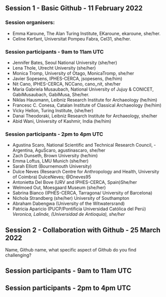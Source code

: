 ## Session 1 - Basic Github - 11 February 2022
### Session organisers:
* Emma Karoune, The Alan Turing Institute, EKaroune, ekaroune, she/her.
* Celine Kerfant, Universitat Pompeu Fabra, Cel31, she/her.

### Session participants - 9am to 11am UTC
* Jennifer Bates, Seoul National University (she/her)
* Lena Thole, Utrecht University (she/her)
* Monica Tromp, University of Otago, MonicaTromp, she/her
* Javier Sopesens, IPHES-CERCA, jsopesens, (he/him)
* Nit Cano, IPHES-CERCA, NCCano, cano_nit, she/her 
* Maria Gabriela Musaubach, National University of Jujuy & CONICET, GabiMusaubach, GabiMusa, She/her.
* Niklas Hausmann, Leibniz Research Institute for Archaeology (he/him)
* Francesc C. Conesa, Catalan Institute of Classical Archaeology (he/him)
* Vicky Hellon, Turing Institute, (she/her)
* Danai Theodoraki, Leibniz Research Institute for Archaeology, she/her
* Abid Wani, University of Kashmir, India (he/him)

### Session participants - 2pm to 4pm UTC
* Agustina Scaro, National Scientific and Technical Research Council,  - Argentina, AguScaro, agustinascaro, she/her  
* Zach Dunseth, Brown University (he/him)
* Emma Loftus, LMU Munich (she/her)
* Sarah Elliott (Bournemouth University)
* Dulce Neves (Research Centre for Anthropology and Health, University of Coimbra) DulceNeves; @Dneves95
* Antonietta Del Bove (URV and IPHES-CERCA, Spain)She/her
* Welmoed Out, Moesgaard Museum (she/her)
* Sabrina Bianco (IPHES-CERCA, Tarragona/ University of Barcelona)
* Nichola Strandberg (she/her) University of Southampton
* Abraham Dabengwa (University of the Witwatersrand)
* Patricia Aparicio (PUCP/Pontificia Universidad Católica del Perú)
*Veronica, Lalinde, (Universidad de Antioquia), she/her*

## Session 2 - Collaboration with Github - 25 March 2022

Name, Github name, what specific aspect of Github do you find challenging?

## Session participants - 9am to 11am UTC




## Session participants - 2pm to 4pm UTC


